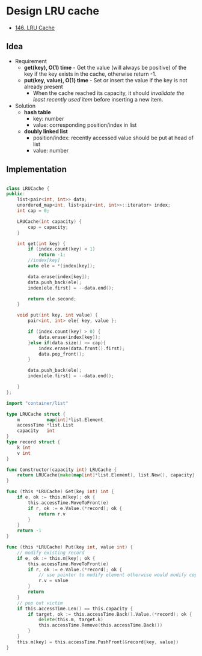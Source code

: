 # Design LRU cache

* [146. LRU Cache](https://leetcode-cn.com/problems/lru-cache/)

## Idea

* Requirement
  * **get(key), O(1) time** - Get the value (will always be positive) of the key if the key exists in the cache, otherwise return -1.
  * **put(key, value), O(1) time** - Set or insert the value if the key is not already present
    * When the cache reached its capacity, it should *invalidate the least recently used item* before inserting a new item.
* Solution
  * **hash table**
    * key: number
    * value: corresponding position/index in list
  * **doubly linked list**
    * position/index: recently accessed value should be put at head of list
    * value: number

## Implementation

```java

```

```cpp
class LRUCache {
public:
    list<pair<int, int>> data;
    unordered_map<int, list<pair<int, int>>::iterator> index;
    int cap = 0;

    LRUCache(int capacity) {
        cap = capacity;
    }

    int get(int key) {
        if (index.count(key) < 1)
            return -1;
        //index[key]
        auto ele = *(index[key]);

        data.erase(index[key]);
        data.push_back(ele);
        index[ele.first] = --data.end();

        return ele.second;
    }

    void put(int key, int value) {
        pair<int, int> ele{ key, value };

        if (index.count(key) > 0) {
            data.erase(index[key]);
        }else if(data.size() >= cap){
            index.erase(data.front().first);
            data.pop_front();
        }

        data.push_back(ele);
        index[ele.first] = --data.end();

    }
};
```

```go
import "container/list"

type LRUCache struct {
	m          map[int]*list.Element
	accessTime *list.List
	capacity   int
}
type record struct {
	k int
	v int
}

func Constructor(capacity int) LRUCache {
	return LRUCache{make(map[int]*list.Element), list.New(), capacity}
}

func (this *LRUCache) Get(key int) int {
	if e, ok := this.m[key]; ok {
		this.accessTime.MoveToFront(e)
		if r, ok := e.Value.(*record); ok {
			return r.v
		}
	}
	return -1
}

func (this *LRUCache) Put(key int, value int) {
	// modify existing record
	if e, ok := this.m[key]; ok {
		this.accessTime.MoveToFront(e)
		if r, ok := e.Value.(*record); ok {
			// use pointer to modify element otherwise would modify copied element
			r.v = value
		}
		return
	}
	// pop out victim
	if this.accessTime.Len() == this.capacity {
		if target, ok := this.accessTime.Back().Value.(*record); ok {
			delete(this.m, target.k)
			this.accessTime.Remove(this.accessTime.Back())
		}
	}
	this.m[key] = this.accessTime.PushFront(&record{key, value})
}
```
